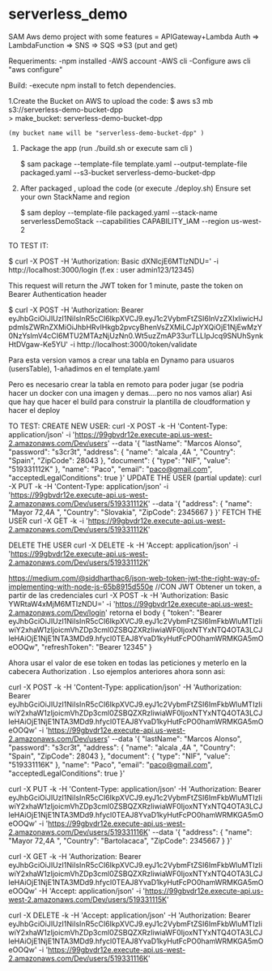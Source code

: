 # serverless_demo
SAM Aws demo project with some features = APIGateway+Lambda Auth => LambdaFunction => SNS => SQS =>S3 (put and get)

Requeriments:
-npm installed
-AWS account 
-AWS cli
-Configure aws cli "aws configure"

Build:
-execute npm install to fetch dependencies.

1.Create the Bucket on AWS to upload the code:
	$ aws s3 mb s3://serverless-demo-bucket-dpp   
	> make_bucket: serverless-demo-bucket-dpp

	(my bucket name will be "serverless-demo-bucket-dpp" )

1. Package the app (run ./build.sh or execute  sam cli )
	
	$ sam package --template-file template.yaml --output-template-file packaged.yaml --s3-bucket serverless-demo-bucket-dpp

2. After packaged , upload the code (or execute ./deploy.sh) Ensure set your own StackName and region

	$ sam deploy --template-file packaged.yaml --stack-name serverlessDemoStack --capabilities CAPABILITY_IAM --region us-west-2

	
	
TO TEST IT:

$ curl -X POST -H 'Authorization: Basic dXNlcjE6MTIzNDU=' -i http://localhost:3000/login     (f.ex : user admin123/12345)

This request will return the JWT token for 1 minute, paste the token on Bearer Authentication header

$ curl -X POST -H 'Authorization: Bearer eyJhbGciOiJIUzI1NiIsInR5cCI6IkpXVCJ9.eyJ1c2VybmFtZSI6InVzZXIxIiwicHJpdmlsZWRnZXMiOiJhbHRvIHkgb2pvcyBhenVsZXMiLCJpYXQiOjE1NjEwMzY0NzYsImV4cCI6MTU2MTAzNjUzNn0.Wt5uzZmAP33urTLLIpJcq9SNUhSynkHtDVgaw-Ke5YU' -i http://localhost:3000/token/validate



Para esta version vamos a crear una tabla en Dynamo para usuaros (usersTable),
1-añadimos en el template.yaml 

Pero es necesario crear la tabla en remoto para poder jugar (se podria hacer un docker con una imagen y demas....pero no nos vamos aliar)
Asi que hay que hacer el build para construir la plantilla de cloudformation y hacer el deploy


TO TEST:
CREATE NEW USER:
curl -X POST -k -H 'Content-Type: application/json' -i 'https://99gbvdr12e.execute-api.us-west-2.amazonaws.com/Dev/users' --data '{
  "lastName": "Marcos Alonso",
  "password": "s3cr3t",
  "address": {
    "name": "alcala ,4A ",
    "Country": "Spain",
    "ZipCode": 28043
  },
  "document": {
    "type": "NIF",
    "value": "519331112K"
  },
  "name": "Paco",
  "email": "paco@gmail.com",
  "acceptedLegalConditions": true
}'
UPDATE THE USER (partial update):
curl -X PUT -k -H 'Content-Type: application/json' -i 'https://99gbvdr12e.execute-api.us-west-2.amazonaws.com/Dev/users/519331112K' --data '{
  "address": {
    "name": "Mayor 72,4A ",
    "Country": "Slovakia",
    "ZipCode": 2345667
  }
}'
FETCH THE USER
curl -X GET -k -i 'https://99gbvdr12e.execute-api.us-west-2.amazonaws.com/Dev/users/519331112K'

DELETE THE USER
curl -X DELETE -k -H 'Accept: application/json' -i 'https://99gbvdr12e.execute-api.us-west-2.amazonaws.com/Dev/users/519331112K'



https://medium.com/@siddharthac6/json-web-token-jwt-the-right-way-of-implementing-with-node-js-65b8915d550e
//CON JWT 
Obtener un token, a partir de las credenciales
curl -X POST -k -H 'Authorization: Basic YWRtaW4xMjM6MTIzNDU=' -i 'https://99gbvdr12e.execute-api.us-west-2.amazonaws.com/Dev/login'
retorna el body 
{
  "token": "Bearer eyJhbGciOiJIUzI1NiIsInR5cCI6IkpXVCJ9.eyJ1c2VybmFtZSI6ImFkbWluMTIzIiwiY2xhaW1zIjoicmVhZDp3cml0ZSBQZXRzIiwiaWF0IjoxNTYxNTQ4OTA3LCJleHAiOjE1NjE1NTA3MDd9.hfycl0TEAJ8YvaD1kyHutFcPO0hamWRMKGA5mOeOOQw",
  "refreshToken": "Bearer 12345"
}

Ahora usar el valor de ese token en todas las peticiones y meterlo en la cabecera Authorization .
Lso ejemplos anteriores ahora sonn asi:

curl -X POST -k -H 'Content-Type: application/json' -H 'Authorization: Bearer eyJhbGciOiJIUzI1NiIsInR5cCI6IkpXVCJ9.eyJ1c2VybmFtZSI6ImFkbWluMTIzIiwiY2xhaW1zIjoicmVhZDp3cml0ZSBQZXRzIiwiaWF0IjoxNTYxNTQ4OTA3LCJleHAiOjE1NjE1NTA3MDd9.hfycl0TEAJ8YvaD1kyHutFcPO0hamWRMKGA5mOeOOQw' -i 'https://99gbvdr12e.execute-api.us-west-2.amazonaws.com/Dev/users' --data '{
  "lastName": "Marcos Alonso",
  "password": "s3cr3t",
  "address": {
    "name": "alcala ,4A ",
    "Country": "Spain",
    "ZipCode": 28043
  },
  "document": {
    "type": "NIF",
    "value": "519331116K"
  },
  "name": "Paco",
  "email": "paco@gmail.com",
  "acceptedLegalConditions": true
}'


curl -X PUT -k -H 'Content-Type: application/json' -H 'Authorization: Bearer eyJhbGciOiJIUzI1NiIsInR5cCI6IkpXVCJ9.eyJ1c2VybmFtZSI6ImFkbWluMTIzIiwiY2xhaW1zIjoicmVhZDp3cml0ZSBQZXRzIiwiaWF0IjoxNTYxNTQ4OTA3LCJleHAiOjE1NjE1NTA3MDd9.hfycl0TEAJ8YvaD1kyHutFcPO0hamWRMKGA5mOeOOQw' -i 'https://99gbvdr12e.execute-api.us-west-2.amazonaws.com/Dev/users/519331116K' --data '{
  "address": {
    "name": "Mayor 72,4A ",
    "Country": "Bartolacaca",
    "ZipCode": 2345667
  }
}'

curl -X GET -k -H 'Authorization: Bearer eyJhbGciOiJIUzI1NiIsInR5cCI6IkpXVCJ9.eyJ1c2VybmFtZSI6ImFkbWluMTIzIiwiY2xhaW1zIjoicmVhZDp3cml0ZSBQZXRzIiwiaWF0IjoxNTYxNTQ4OTA3LCJleHAiOjE1NjE1NTA3MDd9.hfycl0TEAJ8YvaD1kyHutFcPO0hamWRMKGA5mOeOOQw' -H 'Accept: application/json' -i 'https://99gbvdr12e.execute-api.us-west-2.amazonaws.com/Dev/users/519331115K'

curl -X DELETE -k -H 'Accept: application/json' -H 'Authorization: Bearer eyJhbGciOiJIUzI1NiIsInR5cCI6IkpXVCJ9.eyJ1c2VybmFtZSI6ImFkbWluMTIzIiwiY2xhaW1zIjoicmVhZDp3cml0ZSBQZXRzIiwiaWF0IjoxNTYxNTQ4OTA3LCJleHAiOjE1NjE1NTA3MDd9.hfycl0TEAJ8YvaD1kyHutFcPO0hamWRMKGA5mOeOOQw' -i 'https://99gbvdr12e.execute-api.us-west-2.amazonaws.com/Dev/users/519331116K'